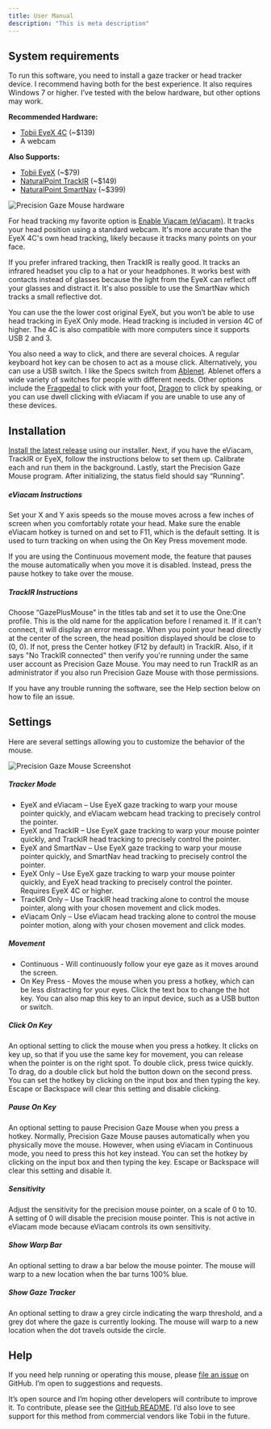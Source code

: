 ```yaml
---
title: User Manual
description: "This is meta description"
---
```


## System requirements

To run this software, you need to install a gaze tracker or head tracker device. I recommend having both for the best experience. It also requires Windows 7 or higher. I’ve tested with the below hardware, but other options may work.

**Recommended Hardware:**

* [Tobii EyeX 4C](https://tobiigaming.com/products/#peripherals) (~$139)
* A webcam

**Also Supports:**

* [Tobii EyeX](https://help.tobii.com/hc/en-us/articles/212814329-What-s-the-difference-between-Tobii-Eye-Tracker-4C-and-Tobii-EyeX-) (~$79)
* [NaturalPoint TrackIR](https://www.naturalpoint.com/trackir/) (~$149)
* [NaturalPoint SmartNav](https://www.naturalpoint.com/smartnav/) (~$399)

![Precision Gaze Mouse hardware](../images/Precision%20Gaze%20Mouse%20hardware.jpg)

For head tracking my favorite option is [Enable Viacam (eViacam)](http://eviacam.crea-si.com/). It tracks your head position using a standard webcam. It's more accurate than the EyeX 4C's own head tracking, likely because it tracks many points on your face.

If you prefer infrared tracking, then TrackIR is really good. It tracks an infrared headset you clip to a hat or your headphones. It works best with contacts instead of glasses because the light from the EyeX can reflect off your glasses and distract it. It's also possible to use the SmartNav which tracks a small reflective dot.

You can use the the lower cost original EyeX, but you won’t be able to use head tracking in EyeX Only mode. Head tracking is included in version 4C of higher. The 4C is also compatible with more computers since it supports USB 2 and 3.

You also need a way to click, and there are several choices. A regular keyboard hot key can be chosen to act as a mouse click. Alternatively, you can use a USB switch. I like the Specs switch from [Ablenet]( https://www.ablenetinc.com/technology/switches/). Ablenet offers a wide variety of switches for people with different needs. Other options include the [Fragpedal](http://www.gamingmouse.com/gaming/fragpedal/dual/) to click with your foot, [Dragon](https://www.nuance.com/dragon/business-solutions/dragon-professional-individual.html) to click by speaking, or you can use dwell clicking with eViacam if you are unable to use any of these devices.

## Installation

[Install the latest release](install/publish.htm) using our installer. Next, if you have the eViacam, TrackIR or EyeX, follow the instructions below to set them up. Calibrate each and run them in the background. Lastly, start the Precision Gaze Mouse program. After initializing, the status field should say “Running”.

##### eViacam Instructions

Set your X and Y axis speeds so the mouse moves across a few inches of screen when you comfortably rotate your head. Make sure the enable eViacam hotkey is turned on and set to F11, which is the default setting. It is used to turn tracking on when using the On Key Press movement mode.

If you are using the Continuous movement mode, the feature that pauses the mouse automatically when you move it is disabled. Instead, press the pause hotkey to take over the mouse.

##### TrackIR Instructions

Choose “GazePlusMouse” in the titles tab and set it to use the One:One profile. This is the old name for the application before I renamed it. If it can't connect, it will display an error message. When you point your head directly at the center of the screen, the head position displayed should be close to (0, 0). If not, press the Center hotkey (F12 by default) in TrackIR. Also, if it says "No TrackIR connected" then verify you're running under the same user account as Precision Gaze Mouse. You may need to run TrackIR as an administrator if you also run Precision Gaze Mouse with those permissions.

If you have any trouble running the software, see the Help section below on how to file an issue.

## Settings
Here are several settings allowing you to customize the behavior of the mouse. 

![Precision Gaze Mouse Screenshot](../images/Precision%20Gaze%20Mouse%20Screenshot.png)

##### Tracker Mode

* EyeX and eViacam – Use EyeX gaze tracking to warp your mouse pointer quickly, and eViacam webcam head tracking to precisely control the pointer.
* EyeX and TrackIR – Use EyeX gaze tracking to warp your mouse pointer quickly, and TrackIR head tracking to precisely control the pointer.
* EyeX and SmartNav – Use EyeX gaze tracking to warp your mouse pointer quickly, and SmartNav head tracking to precisely control the pointer.
* EyeX Only – Use EyeX gaze tracking to warp your mouse pointer quickly, and EyeX head tracking to precisely control the pointer. Requires EyeX 4C or higher.
* TrackIR Only – Use TrackIR head tracking alone to control the mouse pointer, along with your chosen movement and click modes.
* eViacam Only – Use eViacam head tracking alone to control the mouse pointer motion, along with your chosen movement and click modes.

##### Movement

* Continuous - Will continuously follow your eye gaze as it moves around the screen.
* On Key Press - Moves the mouse when you press a hotkey, which can be less distracting for your eyes. Click the text box to change the hot key. You can also map this key to an input device, such as a USB button or switch.

##### Click On Key

An optional setting to click the mouse when you press a hotkey. It clicks on key up, so that if you use the same key for movement, you can release when the pointer is on the right spot. To double click, press twice quickly. To drag, do a double click but hold the button down on the second press. You can set the hotkey by clicking on the input box and then typing the key. Escape or Backspace will clear this setting and disable clicking.

##### Pause On Key

An optional setting to pause Precision Gaze Mouse when you press a hotkey. Normally, Precision Gaze Mouse pauses automatically when you physically move the mouse. However, when using eViacam in Continuous mode, you need to press this hot key instead. You can set the hotkey by clicking on the input box and then typing the key. Escape or Backspace will clear this setting and disable it. 

##### Sensitivity

Adjust the sensitivity for the precision mouse pointer, on a scale of 0 to 10. A setting of 0 will disable the precision mouse pointer. This is not active in eViacam mode because eViacam controls its own sensitivity.

##### Show Warp Bar

An optional setting to draw a bar below the mouse pointer. The mouse will warp to a new location when the bar turns 100% blue. 

##### Show Gaze Tracker

An optional setting to draw a grey circle indicating the warp threshold, and a grey dot where the gaze is currently looking. The mouse will warp to a new location when the dot travels outside the circle.

## Help
If you need help running or operating this mouse, please [file an issue]( https://github.com/PrecisionGazeMouse/PrecisionGazeMouse/issues) on GitHub. I’m open to suggestions and requests. 

It’s open source and I’m hoping other developers will contribute to improve it. To contribute, please see the [GitHub README](https://github.com/PrecisionGazeMouse/PrecisionGazeMouse). I’d also love to see support for this method from commercial vendors like Tobii in the future.
